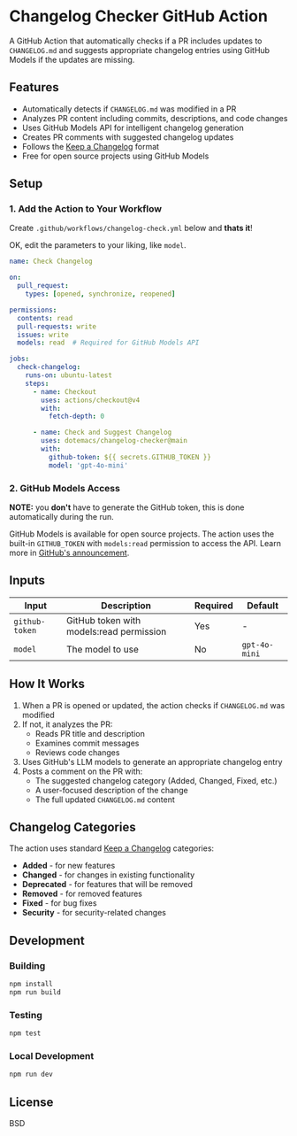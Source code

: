 # Changelog Checker GitHub Action

A GitHub Action that automatically checks if a PR includes updates to
`CHANGELOG.md` and suggests appropriate changelog entries using GitHub
Models if the updates are missing.

## Features

- Automatically detects if `CHANGELOG.md` was modified in a PR
- Analyzes PR content including commits, descriptions, and code changes
- Uses GitHub Models API for intelligent changelog generation
- Creates PR comments with suggested changelog updates
- Follows the [Keep a Changelog](https://keepachangelog.com/en/1.1.0/) format
- Free for open source projects using GitHub Models

## Setup

### 1. Add the Action to Your Workflow

Create `.github/workflows/changelog-check.yml` below and **thats it**!

OK, edit the parameters to your liking, like `model`.

```yaml
name: Check Changelog

on:
  pull_request:
    types: [opened, synchronize, reopened]

permissions:
  contents: read
  pull-requests: write
  issues: write
  models: read  # Required for GitHub Models API

jobs:
  check-changelog:
    runs-on: ubuntu-latest
    steps:
      - name: Checkout
        uses: actions/checkout@v4
        with:
          fetch-depth: 0

      - name: Check and Suggest Changelog
        uses: dotemacs/changelog-checker@main
        with:
          github-token: ${{ secrets.GITHUB_TOKEN }}
          model: 'gpt-4o-mini'
```

### 2. GitHub Models Access

**NOTE:** you **don't** have to generate the GitHub token, this is
done automatically during the run.

GitHub Models is available for open source projects. The action uses the built-in `GITHUB_TOKEN` with `models:read` permission to access the API. Learn more in [GitHub's announcement](https://github.blog/ai-and-ml/llms/solving-the-inference-problem-for-open-source-ai-projects-with-github-models/).

## Inputs

| Input | Description | Required | Default |
|-------|-------------|----------|---------|
| `github-token` | GitHub token with models:read permission | Yes | - |
| `model` | The model to use | No | `gpt-4o-mini` |

## How It Works

1. When a PR is opened or updated, the action checks if `CHANGELOG.md` was modified
2. If not, it analyzes the PR:
   - Reads PR title and description
   - Examines commit messages
   - Reviews code changes
3. Uses GitHub's LLM models to generate an appropriate changelog entry
4. Posts a comment on the PR with:
   - The suggested changelog category (Added, Changed, Fixed, etc.)
   - A user-focused description of the change
   - The full updated `CHANGELOG.md` content

## Changelog Categories

The action uses standard [Keep a Changelog](https://keepachangelog.com/) categories:

- **Added** - for new features
- **Changed** - for changes in existing functionality
- **Deprecated** - for features that will be removed
- **Removed** - for removed features
- **Fixed** - for bug fixes
- **Security** - for security-related changes

## Development

### Building

```bash
npm install
npm run build
```

### Testing

```bash
npm test
```

### Local Development

```bash
npm run dev
```

## License

BSD

